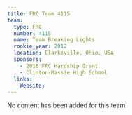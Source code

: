 ```yaml
---
title: FRC Team 4115
team:
  type: FRC
  number: 4115
  name: Team Breaking Lights
  rookie_year: 2012
  location: Clarksville, Ohio, USA
  sponsors:
    - 2016 FRC Hardship Grant
    - Clinton-Massie High School
  links:
    Website: 
---
```

No content has been added for this team